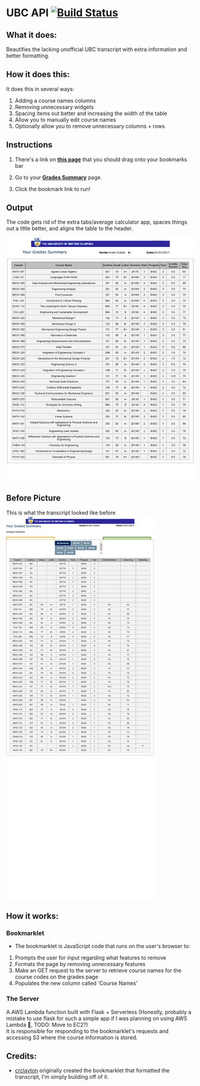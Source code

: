 # UBC API [![Build Status](https://travis-ci.org/arashout/ubcapi.svg?branch=master)](https://travis-ci.org/arashout/ubcapi)
## What it does:
Beautifies the lacking unofficial UBC transcript with extra information and better formatting.

## How it does this:
It does this in several ways:
1. Adding a course names columns
2. Removing unnecessary widgets
3. Spacing items out better and increasing the width of the table 
4. Allow you to manually edit course names
5. Optionally allow you to remove unnecessary columns + rows

## Instructions

1. There's a link on [**this page**](http://arashout.site/posts/improved-ubc-transcript) that you should drag onto your bookmarks bar

2. Go to your [**Grades Summary**](https://ssc.adm.ubc.ca/sscportal/servlets/SRVSSCFramework?function=SessGradeRpt) page.

3. Click the bookmark link to run!

## Output

The code gets rid of the extra tabs/average calculator app, spaces things out a little better, and aligns the table to the header. 

![After Transcript Example](./examples/After.png "After Transcript Example")

## Before Picture

This is what the transcript looked like before
![Before Transcript Example](./examples/Before.png "Before Transcript Example")

## How it works:
### Bookmarklet
- The bookmarklet is JavaScript code that runs on the user's browser to:
1. Prompts the user for input regarding what features to remove
2. Formats the page by removing unnecessary features
3. Make an GET request to the server to retrieve course names for the course codes on the grades page
4. Populates the new column called 'Course Names'

### The Server
A AWS Lambda function built with Flask + Serverless (Honestly, probably a mistake to use flask for such a simple app if I was planning on using AWS Lambda 👐, TODO: Move to EC2?)     
It is responsible for responding to the bookmarklet's requests and accessing S3 where the course information is stored.


## Credits:
- [crclayton](https://github.com/crclayton) originally created the bookmarklet that formatted the transcript, I'm simply building off of it.

